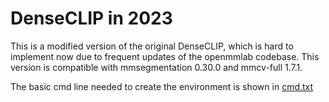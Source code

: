 # DenseCLIP in 2023
This is a modified version of the original DenseCLIP, which is hard to implement now due to frequent updates of the openmmlab codebase. This version is compatible with mmsegmentation 0.30.0 and mmcv-full 1.7.1. 

The basic cmd line needed to create the environment is shown in [cmd.txt](https://github.com/zhaozh10/DenseCLIP/blob/master/cmd.txt) 
